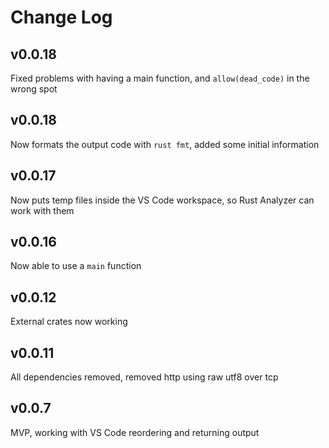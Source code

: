 # Change Log

## v0.0.18
Fixed problems with having a main function, and `allow(dead_code)` in the wrong spot

## v0.0.18
Now formats the output code with `rust fmt`, added some initial information

## v0.0.17
Now puts temp files inside the VS Code workspace, so Rust Analyzer can work with them

## v0.0.16
Now able to use a `main` function

## v0.0.12
External crates now working

## v0.0.11 
All dependencies removed, removed http using raw utf8 over tcp

## v0.0.7
MVP, working with VS Code reordering and returning output
